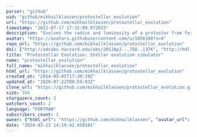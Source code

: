 ```yaml
---
parser: "github"
uid: "github/mikhailklassen/protostellar_evolution"
url: "https://github.com/mikhailklassen/protostellar_evolution"
timestamp: "2022-07-17 17:15:09.972015"
description: "Evolves the radius and luminosity of a protostar from formation to a main sequence star"
avatar: "https://avatars.githubusercontent.com/u/1656108?v=4"
repo_url: "https://github.com/mikhailklassen/protostellar_evolution"
doi: ["http://adsabs.harvard.edu/abs/2012ApJ...758..137K", "http://hdl.handle.net/11375/19758", "https://ui.adsabs.harvard.edu/abs/2020ascl.soft01006K/abstract"]
title: "Protostellar Evolution: Stellar evolution simulator"
name: "protostellar_evolution"
full_name: "mikhailklassen/protostellar_evolution"
html_url: "https://github.com/mikhailklassen/protostellar_evolution"
created_at: "2014-03-05T17:30:19Z"
updated_at: "2020-07-22T09:59:03Z"
clone_url: "https://github.com/mikhailklassen/protostellar_evolution.git"
size: 304
stargazers_count: 2
watchers_count: 2
language: "FORTRAN"
subscribers_count: 1
owner: {"html_url": "https://github.com/mikhailklassen", "avatar_url": "https://avatars.githubusercontent.com/u/1656108?v=4", "login": "mikhailklassen", "type": "User"}
date: "2024-03-23 14:19:42.658101"
---
```

